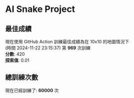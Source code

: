 
# AI Snake Project

## **最佳成績**
現在使用 GitHub Action 訓練最佳成績為在 10x10 的地圖情況下  
(時間 2024-11-22 23:15:37) 第 **969** 次訓練  
**分數**: 420  
**探索值**: 0.01

## 總訓練次數
現在已經訓練了: **60000** 次
